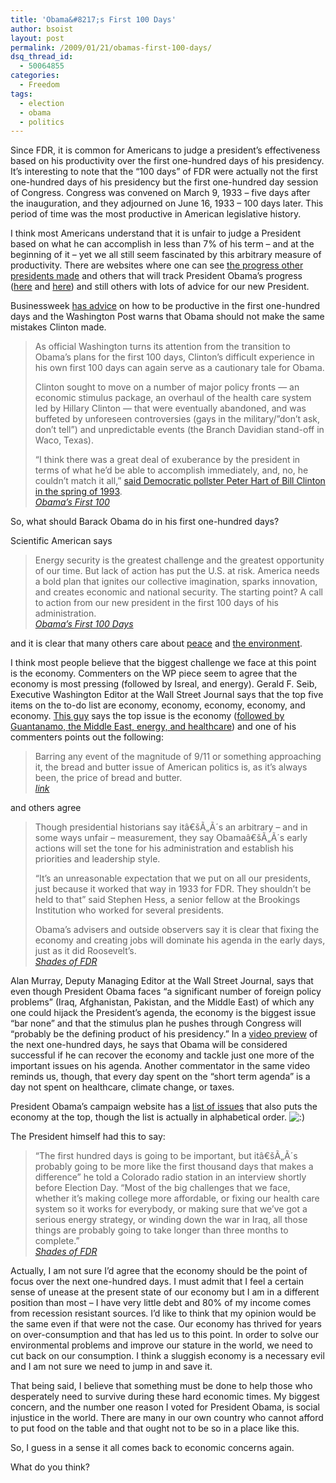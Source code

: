 ```yaml
---
title: 'Obama&#8217;s First 100 Days'
author: bsoist
layout: post
permalink: /2009/01/21/obamas-first-100-days/
dsq_thread_id:
  - 50064855
categories:
  - Freedom
tags:
  - election
  - obama
  - politics
---
```

Since FDR, it is common for Americans to judge a president&#8217;s effectiveness based on his productivity over the first one-hundred days of his presidency. It&#8217;s interesting to note that the &#8220;100 days&#8221; of FDR were actually not the first one-hundred days of his presidency but the first one-hundred day session of Congress. Congress was convened on March 9, 1933 &#8211; five days after the inauguration, and they adjourned on June 16, 1933 &#8211; 100 days later. This period of time was the most productive in American legislative history.

I think most Americans understand that it is unfair to judge a President based on what he can accomplish in less than 7% of his term &#8211; and at the beginning of it &#8211; yet we all still seem fascinated by this arbitrary measure of productivity. There are websites where one can see [the progress other presidents made][1] and others that will track President Obama&#8217;s progress ([here][2] and [here][3]) and still others with lots of advice for our new President.

Businessweek [has advice][4] on how to be productive in the first one-hundred days and the Washington Post warns that Obama should not make the same mistakes Clinton made.

> As official Washington turns its attention from the transition to Obama&#8217;s plans for the first 100 days, Clinton&#8217;s difficult experience in his own first 100 days can again serve as a cautionary tale for Obama.
> 
> Clinton sought to move on a number of major policy fronts &#8212; an economic stimulus package, an overhaul of the health care system led by Hillary Clinton &#8212; that were eventually abandoned, and was buffeted by unforeseen controversies (gays in the military/&#8221;don&#8217;t ask, don&#8217;t tell&#8221;) and unpredictable events (the Branch Davidian stand-off in Waco, Texas).
> 
> &#8220;I think there was a great deal of exuberance by the president in terms of what he&#8217;d be able to accomplish immediately, and, no, he couldn&#8217;t match it all,&#8221; [said Democratic pollster Peter Hart of Bill Clinton in the spring of 1993][5].  
> <cite><a href="http://voices.washingtonpost.com/thefix/2009/01/wag_the_blog_obamas_first_100.html">Obama&#8217;s First 100</a></cite>

So, what should Barack Obama do in his first one-hundred days? 

Scientific American says

> Energy security is the greatest challenge and the greatest opportunity of our time. But lack of action has put the U.S. at risk. America needs a bold plan that ignites our collective imagination, sparks innovation, and creates economic and national security. The starting point? A call to action from our new president in the first 100 days of his administration.  
> <cite><a href="http://www.sciam.com/article.cfm?id=obamas-first-100-days">Obama&#8217;s First 100 Days</a></cite> 

and it is clear that many others care about [peace][6] and [the environment][7].

I think most people believe that the biggest challenge we face at this point is the economy. Commenters on the WP piece seem to agree that the economy is most pressing (followed by Isreal, and energy). Gerald F. Seib, Executive Washington Editor at the Wall Street Journal says that the top five items on the to-do list are economy, economy, economy, economy, and economy. [This guy][8] says the top issue is the economy ([followed by Guantanamo, the Middle East, energy, and healthcare][9]) and one of his commenters points out the following:

> Barring any event of the magnitude of 9/11 or something approaching it, the bread and butter issue of American politics is, as it&#8217;s always been, the price of bread and butter.  
> <cite><a href="http://killfile.newsvine.com/_news/2009/01/20/2331341-the-top-five-issues-for-obamas-first-100-days#c4896336">link</a></cite> 

and others agree

> Though presidential historians say itâ€šÃ„Ã´s an arbitrary &#8211; and in some ways unfair &#8211; measurement, they say Obamaâ€šÃ„Ã´s early actions will set the tone for his administration and establish his priorities and leadership style.
> 
> &#8220;It&#8217;s an unreasonable expectation that we put on all our presidents, just because it worked that way in 1933 for FDR. They shouldn&#8217;t be held to that&#8221; said Stephen Hess, a senior fellow at the Brookings Institution who worked for several presidents.
> 
> Obama&#8217;s advisers and outside observers say it is clear that fixing the economy and creating jobs will dominate his agenda in the early days, just as it did Roosevelt&#8217;s.  
> <cite><a href="http://www.tricities.com/tri/news/local/article/shades_of_fdr_in_obamas_first_100_days/18789/">Shades of FDR</a></cite> 

Alan Murray, Deputy Managing Editor at the Wall Street Journal, says that even though President Obama faces &#8220;a significant number of foreign policy problems&#8221; (Iraq, Afghanistan, Pakistan, and the Middle East) of which any one could hijack the President&#8217;s agenda, the economy is the biggest issue &#8220;bar none&#8221; and that the stimulus plan he pushes through Congress will &#8220;probably be the defining product of his presidency.&#8221; In a [video preview][10] of the next one-hundred days, he says that Obama will be considered successful if he can recover the economy and tackle just one more of the important issues on his agenda. Another commentator in the same video reminds us, though, that every day spent on the &#8220;short term agenda&#8221; is a day not spent on healthcare, climate change, or taxes.

President Obama&#8217;s campaign website has a [list of issues][11] that also puts the economy at the top, though the list is actually in alphabetical order. <img src='http://archive.whsjr.soistmann.com/oped/wp-includes/images/smilies/icon_smile.gif' alt=':)' class='wp-smiley' /> 

The President himself had this to say:

> &#8220;The first hundred days is going to be important, but itâ€šÃ„Ã´s probably going to be more like the first thousand days that makes a difference&#8221; he told a Colorado radio station in an interview shortly before Election Day. &#8220;Most of the big challenges that we face, whether it&#8217;s making college more affordable, or fixing our health care system so it works for everybody, or making sure that we&#8217;ve got a serious energy strategy, or winding down the war in Iraq, all those things are probably going to take longer than three months to complete.&#8221;  
> <cite><a href="http://www.tricities.com/tri/news/local/article/shades_of_fdr_in_obamas_first_100_days/18789/">Shades of FDR</a></cite> 

Actually, I am not sure I&#8217;d agree that the economy should be the point of focus over the next one-hundred days. I must admit that I feel a certain sense of unease at the present state of our economy but I am in a different position than most &#8211; I have very little debt and 80% of my income comes from recession resistant sources. I&#8217;d like to think that my opinion would be the same even if that were not the case. Our economy has thrived for years on over-consumption and that has led us to this point. In order to solve our environmental problems and improve our stature in the world, we need to cut back on our consumption. I think a sluggish economy is a necessary evil and I am not sure we need to jump in and save it.

That being said, I believe that something must be done to help those who desperately need to survive during these hard economic times. My biggest concern, and the number one reason I voted for President Obama, is social injustice in the world. There are many in our own country who cannot afford to put food on the table and that ought not to be so in a place like this. 

So, I guess in a sense it all comes back to economic concerns again.

What do you think?

 [1]: http://www.good.is/?p=13184
 [2]: http://www.foxnews.com/politics/first100days/index.html
 [3]: http://www.cnn.com/SPECIALS/2009/44.president/first.100.days/
 [4]: http://www.businessweek.com/managing/content/nov2008/ca2008114_443986.htm
 [5]: http://www.pbs.org/newshour/media/100days/clinton_media.html
 [6]: http://www.peacenow.org/index.asp
 [7]: http://e360.yale.edu/content/feature.msp?id=2100
 [8]: http://killfile.newsvine.com/
 [9]: http://killfile.newsvine.com/_news/2009/01/20/2331341-the-top-five-issues-for-obamas-first-100-days
 [10]: http://online.wsj.com/video/previewing-obama-first-100-days/09DD6FAA-ADDF-4EDF-8CFF-ED471C512805.html
 [11]: http://www.barackobama.com/issues/
